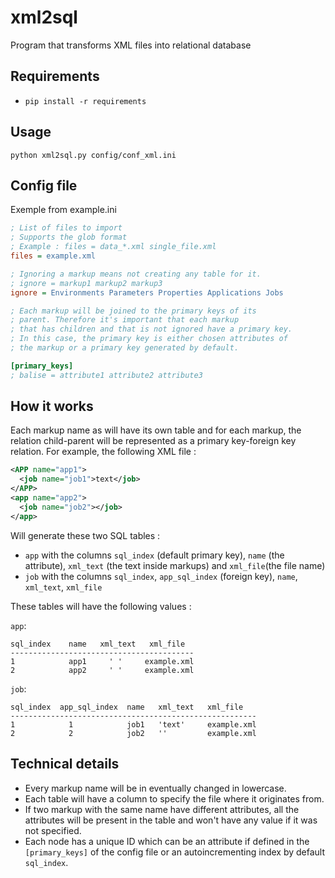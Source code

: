 # xml2sql

Program that transforms XML files into relational database

## Requirements

- `pip install -r requirements`

## Usage

`python xml2sql.py config/conf_xml.ini`

## Config file

Exemple from example.ini
```ini
; List of files to import
; Supports the glob format
; Example : files = data_*.xml single_file.xml
files = example.xml

; Ignoring a markup means not creating any table for it.
; ignore = markup1 markup2 markup3
ignore = Environments Parameters Properties Applications Jobs

; Each markup will be joined to the primary keys of its
; parent. Therefore it's important that each markup
; that has children and that is not ignored have a primary key.
; In this case, the primary key is either chosen attributes of 
; the markup or a primary key generated by default.

[primary_keys]
; balise = attribute1 attribute2 attribute3
```

## How it works

Each markup name as will have its own table and for each markup, the relation child-parent will be represented as a primary key-foreign key relation. For example, the following XML file : 

```xml
<APP name="app1">
  <job name="job1">text</job>
</APP>
<app name="app2">
  <job name="job2"></job>
</app>
```

Will generate these two SQL tables :
 - `app` with the columns `sql_index` (default primary key), `name` (the attribute), `xml_text` (the text inside markups) and `xml_file`(the file name)
 - `job` with the columns `sql_index`, `app_sql_index` (foreign key), `name`, `xml_text`, `xml_file`

These tables will have the following values :

 `app`:
 ```
 sql_index    name   xml_text   xml_file
 -----------------------------------------
 1            app1     ' '     example.xml
 2            app2     ' '     example.xml
```

 `job`:
 ```
 sql_index  app_sql_index  name   xml_text   xml_file
 -------------------------------------------------------
 1            1            job1   'text'     example.xml
 2            2            job2   ''         example.xml
 ```
## Technical details

- Every markup name will be in eventually changed in lowercase.
- Each table will have a column to specify the file where it originates from.
- If two markup with the same name have different attributes, all the attributes will be present in the table and won't have any value if it was not specified.
- Each node has a unique ID which can be an attribute if defined in the `[primary_keys]` of the config file or an autoincrementing index by default `sql_index`.
